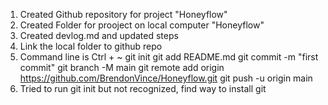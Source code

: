 1. Created Github repository for project "Honeyflow"
2. Created Folder for prooject on local computer "Honeyflow"
3. Created devlog.md and updated steps
4. Link the local folder to github repo
5. Command line is Ctrl + ~
git init
git add README.md
git commit -m "first commit"
git branch -M main
git remote add origin https://github.com/BrendonVince/Honeyflow.git
git push -u origin main
6. Tried to run git init but not recognized, find way to install git